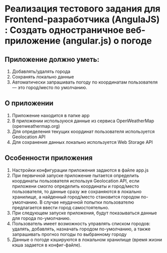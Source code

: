 # Реализация тестового задания для Frontend-разработчика (AngulaJS) : Создать одностраничное веб-приложение (angular.js) о погоде

## Приложение должно уметь:
1. Добавлять/удалять города
2. Сохранять локально данные
3. Автоматически запрашивать погоду по координатам пользователя — это город/место по умолчанию.

## О приложении
1. Приложение находится в папке app
2. В приложении используюся данные из сервиса OpenWeatherMap (openweathermap.org)
3. Для определения текущих координат  пользователя используется Geolocation API
4. Для сохранения данных локально используется  Web Storage API

## Особенности приложения
1. Настройки конфигурации приложения задаются в файле app.js
2. При первичной запуске приложение пытается определить координаты пользователя используя Geolocation API, если приложени смогло определить координаты и город/место пользователя, то данные сразу же сохраняются в локально хранилище, а найденный город/место становится городом по-умолчанию.
В случае неудачной попытки пользователю предлагается ввести город самостоятельно.
3. При следующем запуске приложения, будут показываться данные для города по-умолчанию.
4. Пользователь имеет возможность управлять списком городов: удалять, добавлять, назначать городом по-умолчанию, а также запрашивать прогноз погоды по выбранному городу
5. Данные о погоде кэшируются в локальном хранилище (время жизни кэша задается в конфиг-файле).